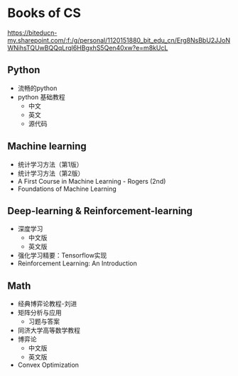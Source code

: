 # Books of CS
https://biteducn-my.sharepoint.com/:f:/g/personal/1120151880_bit_edu_cn/Erg8NsBbU2JJoNWNihsTQUwBQQqLrql6HBgxhS5Qen40xw?e=m8kUcL
## Python
- 流畅的python
- python 基础教程
  - 中文
  - 英文
  - 源代码
## Machine learning
- 统计学习方法（第1版）
- 统计学习方法（第2版）
- A First Course in Machine Learning - Rogers (2nd)
- Foundations of Machine Learning
## Deep-learning & Reinforcement-learning
- 深度学习
  - 中文版
  - 英文版
- 强化学习精要：Tensorflow实现
- Reinforcement Learning: An Introduction
## Math
- 经典博弈论教程-刘进
- 矩阵分析与应用
  - 习题与答案
- 同济大学高等数学教程
- 博弈论
  - 中文版
  - 英文版
- Convex Optimization
